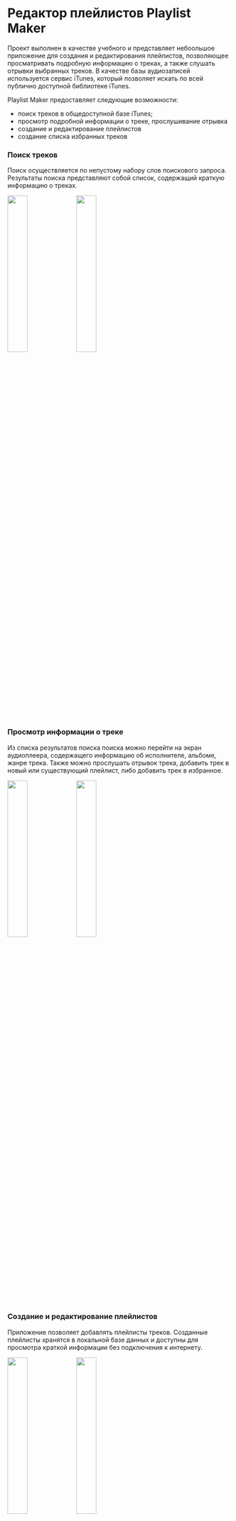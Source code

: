 # Редактор плейлистов Playlist Maker

Проект выполнен в качестве учебного и представляет небоольшое приложение для создания и редактирования плейлистов, позволяющее просматривать подробную информацию о треках, а также слушать отрывки выбранных треков.
В качестве базы аудиозаписей используется сервис iTunes, который позволяет искать по всей публично доступной библиотеке iTunes. 

Playlist Maker предоставляет следующие возможности:
- поиск треков в общедоступной базе iTunes;
- просмотр подробной информации о треке, прослушивание отрывка
- создание и редактирование плейлистов
- создание списка избранных треков

### Поиск треков

Поиск осуществляется по непустому набору слов поискового запроса.
Результаты поиска представляют собой список, содержащий краткую информацию о треках.

<img src="https://github.com/Elen-B/PlaylistMaker/assets/118533717/d59c5123-819d-4adb-8595-91f66649b290" height="30%" width="30%"/>
<img src="https://github.com/Elen-B/PlaylistMaker/assets/118533717/38817eac-47c1-4837-bb26-163718cfa0ed" height="30%" width="30%"/>

### Просмотр информации о треке

Из списка результатов поиска поиска можно перейти на экран аудиоплеера, содержащего 
информацию об исполнителе, альбоме, жанре трека. Также можно прослушать отрывок трека,
добавить трек в новый или существующий плейлист, либо добавить трек в избранное.  

<img src="https://github.com/Elen-B/PlaylistMaker/assets/118533717/db5e5c8c-527a-498c-a517-0c248a00d24b" height="30%" width="30%"/>
<img src="https://github.com/Elen-B/PlaylistMaker/assets/118533717/fc7f0a50-7662-4956-ae11-4034c552bc6d" height="30%" width="30%"/>

### Создание и редактирование плейлистов

Приложение позволяет добавлять плейлисты треков. Созданные плейлисты хранятся в 
локальной базе данных и доступны для просмотра краткой информации без подключения 
к интернету.  

<img src="https://github.com/Elen-B/PlaylistMaker/assets/118533717/c74483ff-11fb-40e3-8ad6-3b46d886de71" height="30%" width="30%"/>
<img src="https://github.com/Elen-B/PlaylistMaker/assets/118533717/736feee6-982b-4e7f-ac52-c27e117ef122" height="30%" width="30%"/>
</br>
<img src="https://github.com/Elen-B/PlaylistMaker/assets/118533717/6258e762-1fb9-4847-a154-196a1d9acc7a" height="30%" width="30%"/>
<img src="https://github.com/Elen-B/PlaylistMaker/assets/118533717/4c42fd72-29be-49bf-87d3-983f1657250f" height="30%" width="30%"/>

### Избранное

Отдельные треки можно добавлять в список избранного, который также хранится локально и доступен в 
любой момент.

<img src="https://github.com/Elen-B/PlaylistMaker/assets/118533717/fd4895ce-b0e8-4b91-a894-9fa8ee8d4521" height="30%" width="30%"/>

## Общие требования

Приложение поддерживает устройства, начиная с Android 10 (minSdkVersion = 29)

## Стек технологий

Kotlin, Jetpack Navigation Component, ViewModel, Okhttp, Retrofit2, Room, Coroutines Flow, Koin, LiveData, RecyclerView,SharedPreferences, BottomNavigationView, Fragment

